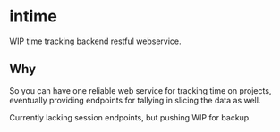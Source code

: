 # intime

WIP time tracking backend restful webservice.


## Why

So you can have one reliable web service for tracking time on projects,
eventually providing endpoints for tallying in slicing the data as well.

Currently lacking session endpoints, but pushing WIP for backup.
